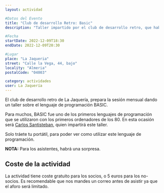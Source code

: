 ```yaml
---
layout: actividad

#Datos del Evento
title: "Club de desarrollo Retro: Basic"
description: "Taller impartido por el club de desarrollo retro, que hablaremos sobre el lenguaje de programación BASIC; para muchos uno de los primeros contactos de la programación"

#Fecha
startDate: 2022-12-09T18:30
endDate: 2022-12-09T20:30

#Lugar
place: "La Jaqueria"
street: "Calle la Vega, 44, bajo"
locality: "Almeria"
postalCode: "04003"

category: actividades
user: La Jaquería
---
```


El club de desarrollo retro de La Jaquería, prepara la sesión mensual dando un taller sobre el lenguaje de programación BASIC.

Para muchos, BASIC fue uno de los primeros lenguajes de programación que se utilizaron con los primeros ordenadores de los 80. En esta ocasión será [Carlos Santisteban](https://twitter.com/zuiko21), quien impartirá este taller.

Solo tráete tu portátil, para poder ver como utilizar este lenguaje de programación.

**NOTA:** Para los asistentes, habrá una sorpresa.

## Coste de la actividad

La actividad tiene coste gratuito para los socios, o 5 euros para los no-socios. Es recomendable que nos mandes un correo antes de asistir ya que el aforo será limitado.
